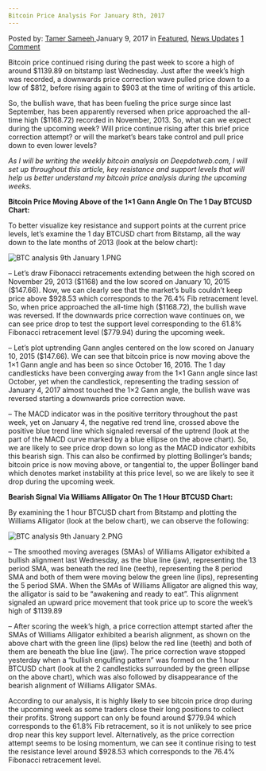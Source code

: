 ```yaml
---
Bitcoin Price Analysis For January 8th, 2017
---
```

<article class="post-listing post-17474 post type-post status-publish format-standard has-post-thumbnail hentry category-deepdot-news category-news-updates tag-3676 tag-8th tag-action tag-analysis tag-bitcoin tag-correction tag-january tag-price">
    <div class="post-inner">
        <span>Posted by: <a href="https://www.deepdotweb.com/author/tamersameeh/" title="">Tamer Sameeh </a></span>
    <span>January 9, 2017</span>
    <span>in <a href="https://www.deepdotweb.com/category/deepdot-news/" rel="category tag">Featured</a>, <a href="https://www.deepdotweb.com/category/news-updates/" rel="category tag">News Updates</a></span>
    <span><a href="https://www.deepdotweb.com/2017/01/09/bitcoin-price-analysis-january-8th-2017/#comments">1 Comment</a></span>
    </p>
    <div class="clear"></div>
    <div class="entry">
    <p>Bitcoin price continued rising during the past week to score a high of around $1139.89 on bitstamp last Wednesday. Just after the week&#8217;s high was recorded, a downwards price correction wave pulled price down to a low of $812, before rising again to $903 at the time of writing of this article.</p>
    <p>So, the bullish wave, that has been fueling the price surge since last September, has been apparently reversed when price approached the all-time high ($1168.72) recorded in November, 2013. So, what can we expect during the upcoming week? Will price continue rising after this brief price correction attempt? or will the market&#8217;s bears take control and pull price down to even lower levels?</p>
    <p><em>As I will be writing the weekly bitcoin analysis on Deepdotweb.com, I will set up throughout this article, key resistance and support levels that will help us better understand my bitcoin price analysis during the upcoming weeks. </em></p>
    <p><strong>Bitcoin Price Moving Above of the 1&#215;1 Gann Angle On The 1 Day BTCUSD Chart:</strong></p>
    <p>To better visualize key resistance and support points at the current price levels, let&#8217;s examine the 1 day BTCUSD chart from Bitstamp, all the way down to the late months of 2013 (look at the below chart):</p>
    <p><img class="wp-image-17475" src="https://www.deepdotweb.com/wp-content/uploads/2017/01/btc-analysis-9th-january-1-png.png" alt="BTC analysis 9th January 1.PNG" srcset="https://www.deepdotweb.com/wp-content/uploads/2017/01/btc-analysis-9th-january-1-png.png 1063w, https://www.deepdotweb.com/wp-content/uploads/2017/01/btc-analysis-9th-january-1-png-300x149.png 300w, https://www.deepdotweb.com/wp-content/uploads/2017/01/btc-analysis-9th-january-1-png-1024x509.png 1024w" sizes="(max-width: 1063px) 100vw, 1063px"/></p>
    <p>&#8211; Let&#8217;s draw Fibonacci retracements extending between the high scored on November 29, 2013 ($1168) and the low scored on January 10, 2015 ($147.66). Now, we can clearly see that the market&#8217;s bulls couldn&#8217;t keep price above $928.53 which corresponds to the 76.4% Fib retracement level. So, when price approached the all-time high ($1168.72), the bullish wave was reversed. If the downwards price correction wave continues on, we can see price drop to test the support level corresponding to the 61.8% Fibonacci retracement level ($779.94) during the upcoming week.</p>
    <p>&#8211; Let&#8217;s plot uptrending Gann angles centered on the low scored on January 10, 2015 ($147.66). We can see that bitcoin price is now moving above the 1&#215;1 Gann angle and has been so since October 16, 2016. The 1 day candlesticks have been converging away from the 1&#215;1 Gann angle since last October, yet when the candlestick, representing the trading session of January 4, 2017 almost touched the 1&#215;2 Gann angle, the bullish wave was reversed starting a downwards price correction wave.</p>
    <p>&#8211; The MACD indicator was in the positive territory throughout the past week, yet on January 4, the negative red trend line, crossed above the positive blue trend line which signaled reversal of the uptrend (look at the part of the MACD curve marked by a blue ellipse on the above chart). So, we are likely to see price drop down so long as the MACD indicator exhibits this bearish sign. This can also be confirmed by plotting Bollinger&#8217;s bands; bitcoin price is now moving above, or tangential to, the upper Bollinger band which denotes market instability at this price level, so we are likely to see it drop during the upcoming week.</p>
    <p><strong>Bearish Signal Via Williams Alligator On The 1 Hour BTCUSD Chart:</strong></p>
    <p>By examining the 1 hour BTCUSD chart from Bitstamp and plotting the Williams Alligator (look at the below chart), we can observe the following:</p>
    <p><img class="wp-image-17476" src="https://www.deepdotweb.com/wp-content/uploads/2017/01/btc-analysis-9th-january-2-png.png" alt="BTC analysis 9th January 2.PNG" srcset="https://www.deepdotweb.com/wp-content/uploads/2017/01/btc-analysis-9th-january-2-png.png 1060w, https://www.deepdotweb.com/wp-content/uploads/2017/01/btc-analysis-9th-january-2-png-300x155.png 300w, https://www.deepdotweb.com/wp-content/uploads/2017/01/btc-analysis-9th-january-2-png-1024x529.png 1024w" sizes="(max-width: 1060px) 100vw, 1060px"/></p>
    <p>&#8211; The smoothed moving averages (SMAs) of Williams Alligator exhibited a bullish alignment last Wednesday, as the blue line (jaw), representing the 13 period SMA, was beneath the red line (teeth), representing the 8 period SMA and both of them were moving below the green line (lips), representing the 5 period SMA. When the SMAs of Williams Alligator are aligned this way, the alligator is said to be &#8220;awakening and ready to eat&#8221;. This alignment signaled an upward price movement that took price up to score the week&#8217;s high of $1139.89</p>
    <p>&#8211; After scoring the week&#8217;s high, a price correction attempt started after the SMAs of Williams Alligator exhibited a bearish alignment, as shown on the above chart with the green line (lips) below the red line (teeth) and both of them are beneath the blue line (jaw). The price correction wave stopped yesterday when a &#8220;bullish engulfing pattern&#8221; was formed on the 1 hour BTCUSD chart (look at the 2 candlesticks surrounded by the green ellipse on the above chart), which was also followed by disappearance of the bearish alignment of Williams Alligator SMAs.</p>
    <p>According to our analysis, it is highly likely to see bitcoin price drop during the upcoming week as some traders close their long positions to collect their profits. Strong support can only be found around $779.94 which corresponds to the 61.8% Fib retracement, so it is not unlikely to see price drop near this key support level. Alternatively, as the price correction attempt seems to be losing momentum, we can see it continue rising to test the resistance level around $928.53 which corresponds to the 76.4% Fibonacci retracement level.</p>
    </div>
    <span style="display:none"><a href="https://www.deepdotweb.com/tag/2017/" rel="tag">2017</a> <a href="https://www.deepdotweb.com/tag/8th/" rel="tag">8th</a> <a href="https://www.deepdotweb.com/tag/action/" rel="tag">action</a> <a href="https://www.deepdotweb.com/tag/analysis/" rel="tag">analysis</a> <a href="https://www.deepdotweb.com/tag/bitcoin/" rel="tag">bitcoin</a> <a href="https://www.deepdotweb.com/tag/correction/" rel="tag">correction</a> <a href="https://www.deepdotweb.com/tag/january/" rel="tag">january</a> <a href="https://www.deepdotweb.com/tag/price/" rel="tag">price</a></span> <span style="display:none" class="updated">2017-01-09</span>
    <div style="display:none" class="vcard author" itemprop="author" itemscope itemtype="http://schema.org/Person"><strong class="fn" itemprop="name"><a href="https://www.deepdotweb.com/author/tamersameeh/" title="Posts by Tamer Sameeh" rel="author">Tamer Sameeh</a></strong></div>
    </div>
</article>

